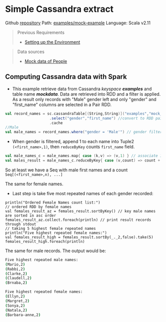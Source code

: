 # Simple Cassandra extract

Github [repository](https://github.com/jasset75/spark-cassandra-notes)
Path: [examples/mock-example](../../examples/mock-example/)
Language: Scala v2.11

> Previous Requirements 
> * [Setting up the Environment](../Environment.md)

> Data sources
> * [Mock data of People](../PyUpload/mock_data_imp.md)

## Computing Cassandra data with Spark

- This example retrieve data from Cassandra *keyspace* _**examples**_ and table name _**mockdata**_. Data are retrieved into RDD and a filter is applied. As a result only records with "Male" gender left and only "gender" and "first_name" columns are selected in a Pair RDD.

```scala
val record_names = sc.cassandraTable[(String,String)]("examples","mock_data")
                    .select("gender","first_name") //convert to RDD pair with gender and first_name columns              
                    .cache
//Male
val male_names = record_names.where("gender = 'Male'") // gender filtering 
```

- When gender is filtered, append 1 to each name into Tuple2 `(<first_name>,1)`, then `reduceByKey` counts `first_name` field.

```scala
val male_names_c = male_names.map{ case (k,v) => (v,1) } // associate 1 point to each male first name
val males_result = male_names_c.reduceByKey{ case (v,count) => count + count } //count 
```

So at least we have a Seq with male first names and a count `Seq[(<first_name>,n), ...]`

The same for female names.

- Last step is take five most repeated names of each gender recorded:
```
println("Ordered Female Names count list:")
// ordered RDD by female names                            
val females_result_az = females_result.sortByKey() // key male names are sorted in asc order
females_result_az.collect.foreach(println) // print result records through stdout
// taking 5 highest female repeated names                   
println("Five highest repeated female names:")
val females_result_high = females_result.sortBy(_._2,false).take(5)
females_result_high.foreach(println)
```

The same for male records. The output would be:
```sh
Five highest repeated male names:
(Mario,2)
(Rabbi,2)
(Clarke,2)
(Claudell,2)
(Brnaba,2)

Five highest repeated female names:
(Ellyn,2)
(Margret,2)
(Sonya,2)
(Natala,2)
(Barbara-anne,2)
```
